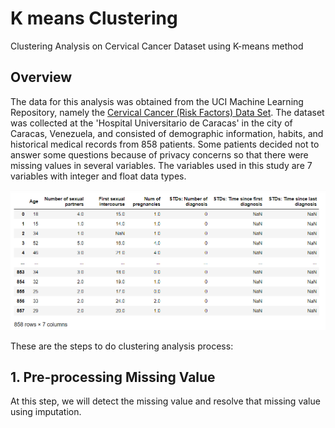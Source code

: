 # K means Clustering
Clustering Analysis on Cervical Cancer Dataset using K-means method



## Overview
The data for this analysis was obtained from the UCI Machine Learning Repository, namely the [Cervical Cancer (Risk Factors) Data Set](https://archive.ics.uci.edu/ml/datasets/Cervical+cancer+%28Risk+Factors%29). The dataset was collected at the 'Hospital Universitario de Caracas' in the city of Caracas, Venezuela, and consisted of demographic information, habits, and historical medical records from 858 patients. Some patients decided not to answer some questions because of privacy concerns so that there were missing values in several variables. The variables used in this study are 7 variables with integer and float data types.

![The dataset](/images/p1.png)

These are the steps to do clustering analysis process:

## 1. Pre-processing Missing Value
At this step, we will detect the missing value and resolve that missing value using imputation. 

